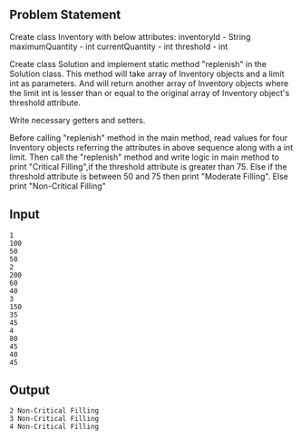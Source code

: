 ## Problem Statement
Create class Inventory with below attributes: inventoryId - String maximumQuantity - int currentQuantity - int threshold - int

Create class Solution and implement static method "replenish" in the Solution class. This method will take array of Inventory objects and a limit int as parameters. And will return another array of Inventory objects where the limit int is lesser than or equal to the original array of Inventory object's threshold attribute.

Write necessary getters and setters.

Before calling "replenish" method in the main method, read values for four Inventory objects referring the attributes in above sequence along with a int limit. Then call the "replenish" method and write logic in main method to print "Critical Filling",if the threshold attribute is greater than 75. Else if the threshold attribute is between 50 and 75 then print "Moderate Filling". Else print "Non-Critical Filling"

## Input
    1
    100
    50
    50
    2
    200
    60
    40
    3
    150
    35
    45
    4
    80
    45
    40
    45
## Output
    2 Non-Critical Filling
    3 Non-Critical Filling
    4 Non-Critical Filling
